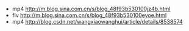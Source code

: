 - mp4 http://m.blog.sina.com.cn/s/blog_48f93b530100jz4b.html
- flv http://m.blog.sina.com.cn/s/blog_48f93b530100eyoe.html
- mp4 http://blog.csdn.net/wangxiaowanghui/article/details/8538574
